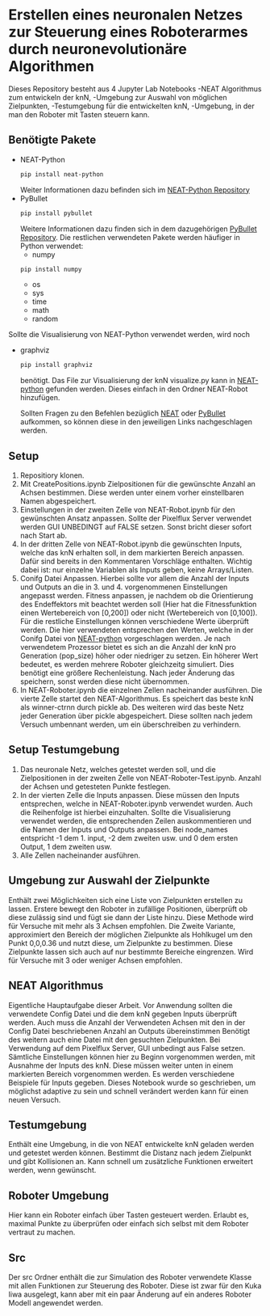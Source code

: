# Erstellen eines neuronalen Netzes zur Steuerung eines Roboterarmes durch neuronevolutionäre Algorithmen

Dieses Repository besteht aus 4 Jupyter Lab Notebooks
-NEAT Algorithmus zum entwickeln der knN,
-Umgebung zur Auswahl von möglichen Zielpunkten,
-Testumgebung für die entwickelten knN,
-Umgebung, in der man den Roboter mit Tasten steuern kann.

## Benötigte Pakete
* NEAT-Python
  ```sh
  pip install neat-python
  ```
  Weiter Informationen dazu befinden sich im [NEAT-Python Repository](https://github.com/CodeReclaimers/neat-python)
* PyBullet
  ```sh
  pip install pybullet
  ```
  Weitere Informationen dazu finden sich in dem dazugehörigen [PyBullet Repository](https://github.com/bulletphysics/bullet3).
  Die restlichen verwendeten Pakete werden häufiger in Python verwendet:
  * numpy
  ```sh
  pip install numpy
  ```
  * os
  * sys
  * time
  * math
  * random
  
Sollte die Visualisierung von NEAT-Python verwendet werden, wird noch 
* graphviz
  ```sh
  pip install graphviz
  ```
  benötigt. Das File zur Visualisierung der knN visualize.py kann in [NEAT-python](https://github.com/CodeReclaimers/neat-python/tree/master/examples/xor) gefunden werden. Dieses einfach in den Ordner NEAT-Robot hinzufügen.
  
  Sollten Fragen zu den Befehlen bezüglich [NEAT](https://neat-python.readthedocs.io/en/latest/neat_overview.html) oder [PyBullet](https://usermanual.wiki/Document/pybullet20quickstart20guide.479068914/html) aufkommen, so können diese in den jeweiligen Links nachgeschlagen werden.
  
  
## Setup
  1. Repositiory klonen.
  2. Mit CreatePositions.ipynb Zielpositionen für die gewünschte Anzahl an Achsen bestimmen. Diese werden unter einem vorher einstellbaren Namen abgespeichert.
  3. Einstellungen in der zweiten Zelle von NEAT-Robot.ipynb für den gewünschten Ansatz anpassen. Sollte der Pixelflux Server verwendet werden GUI UNBEDINGT auf FALSE setzen. Sonst bricht dieser sofort nach Start ab.
  4. In der dritten Zelle von NEAT-Robot.ipynb die gewünschten Inputs, welche das knN erhalten soll, in dem markierten Bereich anpassen. Dafür sind bereits in den Kommentaren Vorschläge enthalten. Wichtig dabei ist: nur einzelne Variablen als Inputs geben, keine Arrays/Listen.
  5. Conifg Datei Anpassen. Hierbei sollte vor allem die Anzahl der Inputs und Outputs an die in 3. und 4. vorgenommenen Einstellungen angepasst werden. Fitness anpassen, je nachdem ob die Orientierung des Endeffektors mit beachtet werden soll (Hier hat die Fitnessfunktion einen Wertebereich von [0,200]) oder nicht (Wertebereich von [0,100]). Für die restliche Einstellungen können verschiedene Werte überprüft werden. Die hier verwendeten entsprechen den Werten, welche in der Conifg Datei von [NEAT-python](https://neat-python.readthedocs.io/en/latest/xor_example.html) vorgeschlagen werden. Je nach verwendetem Prozessor bietet es sich an die Anzahl der knN pro Generation (pop_size) höher oder niedriger zu setzen. Ein höherer Wert bedeutet, es werden mehrere Roboter gleichzeitg simuliert. Dies benötigt eine größere Rechenleistung. Nach jeder Änderung das speichern, sonst werden diese nicht übernommen.
  6. In NEAT-Roboter.ipynb die einzelnen Zellen nacheinander ausführen. Die vierte Zelle startet den NEAT-Algorithmus. Es speichert das beste knN als winner-ctrnn durch pickle ab. Des weiteren wird das beste Netz jeder Generation über pickle abgespeichert. Diese sollten nach jedem Versuch umbennant werden, um ein überschreiben zu verhindern.

## Setup Testumgebung
1. Das neuronale Netz, welches getestet werden soll, und die Zielpositionen in der zweiten Zelle von NEAT-Roboter-Test.ipynb. Anzahl der Achsen und getesteten Punkte festlegen.
2. In der vierten Zelle die Inputs anpassen. Diese müssen den Inputs entsprechen, welche in NEAT-Roboter.ipynb verwendet wurden. Auch die Reihenfolge ist hierbei einzuhalten. Sollte die Visualisierung verwendet werden, die entsprechenden Zeilen auskommentieren und die Namen der Inputs und Outputs anpassen. Bei node_names entspricht -1 dem 1. input, -2 dem zweiten usw. und 0 dem ersten Output, 1 dem zweiten usw.
3. Alle Zellen nacheinander ausführen.

## Umgebung zur Auswahl der Zielpunkte
Enthält zwei Möglichkeiten sich eine Liste von Zielpunkten erstellen zu lassen. Erstere bewegt den Roboter in zufällige Positionen, überprüft ob diese zulässig sind und fügt sie dann der Liste hinzu. Diese Methode wird für Versuche mit mehr als 3 Achsen empfohlen.
Die Zweite Variante, approximiert den Bereich der möglichen Zielpunkte als Hohlkugel um den Punkt 0,0,0.36 und nutzt diese, um Zielpunkte zu bestimmen.  Diese Zielpunkte lassen sich auch auf nur bestimmte Bereiche eingrenzen. Wird für Versuche mit 3 oder weniger Achsen empfohlen.

## NEAT Algorithmus
Eigentliche Hauptaufgabe dieser Arbeit. Vor Anwendung sollten die verwendete Config Datei und die dem knN gegeben Inputs überprüft werden. Auch muss die Anzahl der Verwendeten Achsen mit den in der Config Datei beschriebenen Anzahl an Outputs übereinstimmen
Benötigt des weitern auch eine Datei mit den gesuchten Zielpunkten. Bei Verwendung auf dem Pixelflux Server, GUI unbedingt aus False setzen. Sämtliche Einstellungen können hier zu Beginn vorgenommen werden, mit Ausnahme der Inputs des knN. Diese müssen weiter unten in einem markierten Bereich vorgenommen werden. Es werden verschiedene Beispiele für Inputs gegeben.
Dieses Notebook wurde so geschrieben, um möglichst adaptive zu sein und schnell verändert werden kann für einen neuen Versuch.

## Testumgebung
Enthält eine Umgebung, in die von NEAT entwickelte knN geladen werden und getestet werden können. Bestimmt die Distanz nach jedem Zielpunkt und gibt Kollisionen an. Kann schnell um zusätzliche Funktionen erweitert werden, wenn gewünscht.

## Roboter Umgebung
Hier kann ein Roboter einfach über Tasten gesteuert werden. Erlaubt es, maximal Punkte zu überprüfen oder einfach sich selbst mit dem Roboter vertraut zu machen.

## Src
Der src Ordner enthält die zur Simulation des Roboter verwendete Klasse mit allen Funktionen zur Steuerung des Roboter. Diese ist zwar für den Kuka Iiwa ausgelegt, kann aber mit ein paar Änderung auf ein anderes Roboter Modell angewendet werden.
